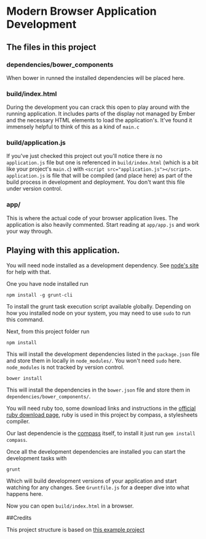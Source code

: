 # Modern Browser Application Development

## The files in this project

### dependencies/bower_components
When bower in runned the installed dependencies will be placed here.

### build/index.html
During the development you can crack this open to play
around with the running application. It includes parts of the display not
managed by Ember and the necessary HTML elements to load the application's.
It've found it immensely helpful to think of this as a kind of `main.c`

### build/application.js
If you've just checked this project out you'll notice
there _is_ no `application.js` file but one is referenced in `build/index.html`
(which is a bit like your project's `main.c`) with `<script
src="application.js"></script>`. `application.js` is file that will be compiled
(and place here) as part of the build process in development and deployment. You
don't want this file under version control.

### app/
This is where the actual code of your browser application lives. The
application is also heavily commented. Start reading at `app/app.js` and work
your way through.

## Playing with this application.

You will need node installed as a development dependency. See [node's
site](http://nodejs.org/) for help with that.

One you have node installed run

```shell
npm install -g grunt-cli
```

To install the grunt task execution script available `g`lobally. Depending on how you
installed node on your system, you may need to use `sudo` to run this command.

Next, from this project folder run

```shell 
npm install
```

This will install the development dependencies listed in the `package.json` file
and store them in locally in `node_modules/`. You won't need `sudo` here.
`node_modules` is not tracked by version control.

```shell 
bower install
```

This will install the dependencies in the `bower.json` file
and store them in `dependencies/bower_components/`.

You will need ruby too, some download links and instructions
in the [official ruby download page](https://www.ruby-lang.org/en/downloads/),
ruby is used in this project by compass, a stylesheets compiler.

Our last dependencie is the [compass](http://compass-style.org/) itself, to install it
just run `gem install compass`.

Once all the development dependencies are installed you can start the
development tasks with

```shell 
grunt
```

Which will build development versions of your application and start watching 
for any changes. See `Gruntfile.js` for a deeper dive into what happens here.

Now you can open `build/index.html` in a browser.


##Credits

This project structure is based on [this example project](https://github.com/trek/ember-todos-with-build-tools-tests-and-other-modern-conveniences)